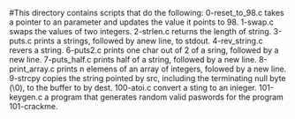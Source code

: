 #This directory contains scripts that do the following:
0-reset_to_98.c takes a pointer to an parameter and updates the value it points to 98.
1-swap.c swaps the values of two integers.
2-strlen.c returns the length of string.
3-puts.c prints a strings, followed by anew line, to stdout.
4-rev_string.c revers a string.
6-puts2.c prints one char out of 2 of a sring, followed by a new line.
7-puts_half.c prints half of a string, followed by a new line.
8-print_array.c prints n elemens of an array of integers, folowed by a new line.
9-strcpy copies the string pointed by src, including the terminating null byte (\0), to the buffer to by dest.
100-atoi.c convert a sting to an inieger.
101-keygen.c a program that generates random valid paswords for the program 101-crackme.

